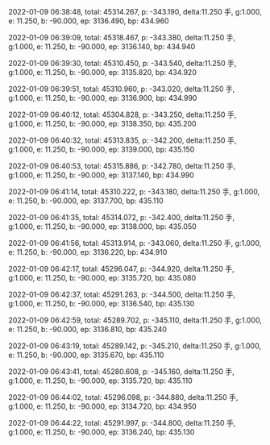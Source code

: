 2022-01-09 06:38:48, total: 45314.267, p: -343.190, delta:11.250 手, g:1.000, e: 11.250, b: -90.000, ep: 3136.490, bp: 434.960

2022-01-09 06:39:09, total: 45318.467, p: -343.380, delta:11.250 手, g:1.000, e: 11.250, b: -90.000, ep: 3136.140, bp: 434.940

2022-01-09 06:39:30, total: 45310.450, p: -343.540, delta:11.250 手, g:1.000, e: 11.250, b: -90.000, ep: 3135.820, bp: 434.920

2022-01-09 06:39:51, total: 45310.960, p: -343.020, delta:11.250 手, g:1.000, e: 11.250, b: -90.000, ep: 3136.900, bp: 434.990

2022-01-09 06:40:12, total: 45304.828, p: -343.250, delta:11.250 手, g:1.000, e: 11.250, b: -90.000, ep: 3138.350, bp: 435.200

2022-01-09 06:40:32, total: 45313.835, p: -342.200, delta:11.250 手, g:1.000, e: 11.250, b: -90.000, ep: 3139.000, bp: 435.150

2022-01-09 06:40:53, total: 45315.886, p: -342.780, delta:11.250 手, g:1.000, e: 11.250, b: -90.000, ep: 3137.140, bp: 434.990

2022-01-09 06:41:14, total: 45310.222, p: -343.180, delta:11.250 手, g:1.000, e: 11.250, b: -90.000, ep: 3137.700, bp: 435.110

2022-01-09 06:41:35, total: 45314.072, p: -342.400, delta:11.250 手, g:1.000, e: 11.250, b: -90.000, ep: 3138.000, bp: 435.050

2022-01-09 06:41:56, total: 45313.914, p: -343.060, delta:11.250 手, g:1.000, e: 11.250, b: -90.000, ep: 3136.220, bp: 434.910

2022-01-09 06:42:17, total: 45296.047, p: -344.920, delta:11.250 手, g:1.000, e: 11.250, b: -90.000, ep: 3135.720, bp: 435.080

2022-01-09 06:42:37, total: 45291.263, p: -344.500, delta:11.250 手, g:1.000, e: 11.250, b: -90.000, ep: 3136.540, bp: 435.130

2022-01-09 06:42:59, total: 45289.702, p: -345.110, delta:11.250 手, g:1.000, e: 11.250, b: -90.000, ep: 3136.810, bp: 435.240

2022-01-09 06:43:19, total: 45289.142, p: -345.210, delta:11.250 手, g:1.000, e: 11.250, b: -90.000, ep: 3135.670, bp: 435.110

2022-01-09 06:43:41, total: 45280.608, p: -345.160, delta:11.250 手, g:1.000, e: 11.250, b: -90.000, ep: 3135.720, bp: 435.110

2022-01-09 06:44:02, total: 45296.098, p: -344.880, delta:11.250 手, g:1.000, e: 11.250, b: -90.000, ep: 3134.720, bp: 434.950

2022-01-09 06:44:22, total: 45291.997, p: -344.800, delta:11.250 手, g:1.000, e: 11.250, b: -90.000, ep: 3136.240, bp: 435.130